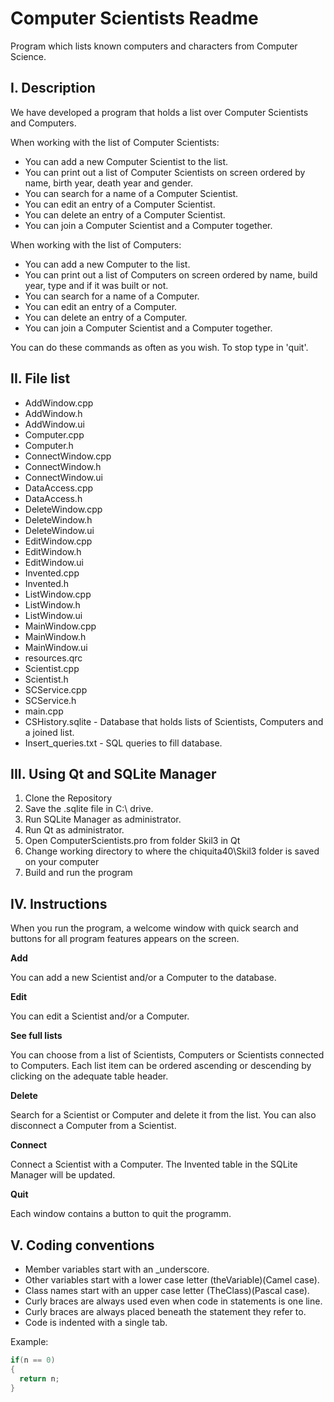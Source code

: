 # Computer Scientists Readme

Program which lists known computers and characters from Computer Science.

## I. Description
We have developed a program that holds a list over Computer Scientists and Computers.

When working with the list of Computer Scientists:

* You can add a new Computer Scientist to the list. 
* You can print out a list of Computer Scientists on screen ordered by name, birth year, death year and gender.
* You can search for a name of a Computer Scientist.
* You can edit an entry of a Computer Scientist.
* You can delete an entry of a Computer Scientist.
* You can join a Computer Scientist and a Computer together.

When working with the list of Computers:

* You can add a new Computer to the list.
* You can print out a list of Computers on screen ordered by name, build year, type and if it was built or not.
* You can search for a name of a Computer.
* You can edit an entry of a Computer.
* You can delete an entry of a Computer.
* You can join a Computer Scientist and a Computer together.

You can do these commands as often as you wish. To stop type in 'quit'.

## II. File list
+ AddWindow.cpp
+ AddWindow.h
+ AddWindow.ui
+ Computer.cpp
+ Computer.h
+ ConnectWindow.cpp
+ ConnectWindow.h
+ ConnectWindow.ui
+ DataAccess.cpp
+ DataAccess.h
+ DeleteWindow.cpp
+ DeleteWindow.h
+ DeleteWindow.ui
+ EditWindow.cpp
+ EditWindow.h
+ EditWindow.ui
+ Invented.cpp
+ Invented.h
+ ListWindow.cpp
+ ListWindow.h
+ ListWindow.ui
+ MainWindow.cpp
+ MainWindow.h
+ MainWindow.ui
+ resources.qrc
+ Scientist.cpp
+ Scientist.h
+ SCService.cpp
+ SCService.h
+ main.cpp
+ CSHistory.sqlite           - Database that holds lists of Scientists, Computers and a joined list.
+ Insert_queries.txt - SQL queries to fill database.

## III. Using Qt and SQLite Manager
1. Clone the Repository
2. Save the .sqlite file in C:\ drive.
3. Run SQLite Manager as administrator.
4. Run Qt as administrator.
5. Open ComputerScientists.pro from folder Skil3 in Qt
6. Change working directory to where the chiquita40\Skil3 folder is saved on your computer
7. Build and run the program

## IV. Instructions 
When you run the program, a welcome window with quick search and buttons for all program features appears on the screen.

**Add**

You can add a new Scientist and/or a Computer to the database.

**Edit**

You can edit a Scientist and/or a Computer.

**See full lists**

You can choose from a list of Scientists, Computers or Scientists connected to Computers. Each list item can be ordered ascending or descending by clicking on the adequate table header.

**Delete**

Search for a Scientist or Computer and delete it from the list. You can also disconnect a Computer from a Scientist.

**Connect**

Connect a Scientist with a Computer. The Invented table in the SQLite Manager will be updated.

**Quit**

Each window contains a button to quit the programm.

## V. Coding conventions
* Member variables start with an _underscore.
* Other variables start with a lower case letter (theVariable)(Camel case).
* Class names start with an upper case letter (TheClass)(Pascal case).
* Curly braces are always used even when code in statements is one line.
* Curly braces are always placed beneath the statement they refer to.
* Code is indented with a single tab.

Example:
```c++
if(n == 0)
{
  return n;
}
```
